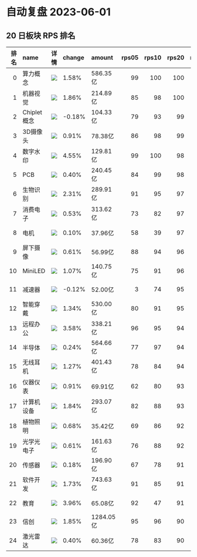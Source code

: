 # 自动复盘 2023-06-01
## 20 日板块 RPS 排名
|   排名 | name        | 详情                                                                                                | change   | amount    |   rps05 |   rps10 |   rps20 |   rps50 |   rps120 |   rps250 | volume      |
|-------:|:------------|:----------------------------------------------------------------------------------------------------|:---------|:----------|--------:|--------:|--------:|--------:|---------:|---------:|:------------|
|      0 | 算力概念    | ![](https://sykent-blog-image.oss-cn-beijing.aliyuncs.com/quant/image/2023/6/1685608601280-tmp.jpg) | 1.58%    | 586.35亿  |      99 |     100 |     100 |       0 |        0 |        0 | 1989.62万手 |
|      1 | 机器视觉    | ![](https://sykent-blog-image.oss-cn-beijing.aliyuncs.com/quant/image/2023/6/1685608603160-tmp.jpg) | 1.86%    | 214.89亿  |      85 |      98 |     100 |      96 |       96 |      100 | 873.87万手  |
|      2 | Chiplet概念 | ![](https://sykent-blog-image.oss-cn-beijing.aliyuncs.com/quant/image/2023/6/1685608604211-tmp.jpg) | -0.18%   | 104.33亿  |      79 |      93 |      99 |      77 |       92 |        0 | 343.94万手  |
|      3 | 3D摄像头    | ![](https://sykent-blog-image.oss-cn-beijing.aliyuncs.com/quant/image/2023/6/1685608605391-tmp.jpg) | 0.91%    | 78.38亿   |      86 |      98 |      99 |      83 |       71 |       52 | 400.66万手  |
|      4 | 数字水印    | ![](https://sykent-blog-image.oss-cn-beijing.aliyuncs.com/quant/image/2023/6/1685608606113-tmp.jpg) | 4.55%    | 129.81亿  |      99 |     100 |      98 |      92 |        0 |        0 | 876.37万手  |
|      5 | PCB         | ![](https://sykent-blog-image.oss-cn-beijing.aliyuncs.com/quant/image/2023/6/1685608607226-tmp.jpg) | 0.40%    | 240.45亿  |      84 |      99 |      98 |      88 |       77 |       82 | 1156.11万手 |
|      6 | 生物识别    | ![](https://sykent-blog-image.oss-cn-beijing.aliyuncs.com/quant/image/2023/6/1685608608444-tmp.jpg) | 2.31%    | 289.91亿  |      91 |      95 |      97 |      93 |       95 |       90 | 1599.73万手 |
|      7 | 消费电子    | ![](https://sykent-blog-image.oss-cn-beijing.aliyuncs.com/quant/image/2023/6/1685608609595-tmp.jpg) | 0.53%    | 313.62亿  |      73 |      82 |      97 |      80 |       65 |       76 | 1833.57万手 |
|      8 | 电机        | ![](https://sykent-blog-image.oss-cn-beijing.aliyuncs.com/quant/image/2023/6/1685608610805-tmp.jpg) | 0.10%    | 37.96亿   |      58 |      39 |      97 |      97 |       85 |       81 | 150.86万手  |
|      9 | 屏下摄像    | ![](https://sykent-blog-image.oss-cn-beijing.aliyuncs.com/quant/image/2023/6/1685608611943-tmp.jpg) | 0.61%    | 56.99亿   |      88 |      94 |      96 |      64 |       81 |       58 | 631.79万手  |
|     10 | MiniLED     | ![](https://sykent-blog-image.oss-cn-beijing.aliyuncs.com/quant/image/2023/6/1685608613160-tmp.jpg) | 1.07%    | 140.75亿  |      75 |      91 |      96 |      82 |       79 |       73 | 1385.70万手 |
|     11 | 减速器      | ![](https://sykent-blog-image.oss-cn-beijing.aliyuncs.com/quant/image/2023/6/1685608614145-tmp.jpg) | -0.12%   | 52.00亿   |       3 |      74 |      95 |      78 |       66 |        0 | 409.39万手  |
|     12 | 智能穿戴    | ![](https://sykent-blog-image.oss-cn-beijing.aliyuncs.com/quant/image/2023/6/1685608615288-tmp.jpg) | 1.34%    | 530.00亿  |      80 |      91 |      95 |      69 |       74 |       63 | 2990.64万手 |
|     13 | 远程办公    | ![](https://sykent-blog-image.oss-cn-beijing.aliyuncs.com/quant/image/2023/6/1685608616378-tmp.jpg) | 3.58%    | 338.21亿  |      96 |      95 |      94 |      85 |       98 |       98 | 1907.51万手 |
|     14 | 半导体      | ![](https://sykent-blog-image.oss-cn-beijing.aliyuncs.com/quant/image/2023/6/1685608617462-tmp.jpg) | 0.24%    | 564.66亿  |      77 |      97 |      94 |      87 |       85 |       72 | 1345.60万手 |
|     15 | 无线耳机    | ![](https://sykent-blog-image.oss-cn-beijing.aliyuncs.com/quant/image/2023/6/1685608618533-tmp.jpg) | 1.27%    | 401.43亿  |      78 |      84 |      94 |      79 |       75 |       71 | 1896.27万手 |
|     16 | 仪器仪表    | ![](https://sykent-blog-image.oss-cn-beijing.aliyuncs.com/quant/image/2023/6/1685608619709-tmp.jpg) | 0.91%    | 69.91亿   |      62 |      80 |      93 |      90 |       83 |       94 | 395.26万手  |
|     17 | 计算机设备  | ![](https://sykent-blog-image.oss-cn-beijing.aliyuncs.com/quant/image/2023/6/1685608620860-tmp.jpg) | 1.84%    | 293.07亿  |      82 |      88 |      93 |      86 |       90 |       87 | 1395.66万手 |
|     18 | 植物照明    | ![](https://sykent-blog-image.oss-cn-beijing.aliyuncs.com/quant/image/2023/6/1685608621878-tmp.jpg) | 0.68%    | 35.42亿   |      69 |      86 |      92 |      81 |       82 |       65 | 343.09万手  |
|     19 | 光学光电子  | ![](https://sykent-blog-image.oss-cn-beijing.aliyuncs.com/quant/image/2023/6/1685608622975-tmp.jpg) | 0.61%    | 161.63亿  |      76 |      88 |      92 |      84 |       82 |       79 | 1606.86万手 |
|     20 | 传感器      | ![](https://sykent-blog-image.oss-cn-beijing.aliyuncs.com/quant/image/2023/6/1685608624011-tmp.jpg) | 0.18%    | 196.90亿  |      67 |      78 |      91 |      72 |       76 |       64 | 942.68万手  |
|     21 | 软件开发    | ![](https://sykent-blog-image.oss-cn-beijing.aliyuncs.com/quant/image/2023/6/1685608625155-tmp.jpg) | 1.73%    | 743.63亿  |      91 |      85 |      91 |      83 |       91 |       92 | 3561.71万手 |
|     22 | 教育        | ![](https://sykent-blog-image.oss-cn-beijing.aliyuncs.com/quant/image/2023/6/1685608626176-tmp.jpg) | 3.96%    | 65.08亿   |      92 |      47 |      91 |      86 |       69 |       87 | 671.31万手  |
|     23 | 信创        | ![](https://sykent-blog-image.oss-cn-beijing.aliyuncs.com/quant/image/2023/6/1685608626994-tmp.jpg) | 1.85%    | 1284.05亿 |      95 |      96 |      90 |      91 |       94 |        0 | 6321.16万手 |
|     24 | 激光雷达    | ![](https://sykent-blog-image.oss-cn-beijing.aliyuncs.com/quant/image/2023/6/1685608628006-tmp.jpg) | 0.40%    | 60.36亿   |      78 |      83 |      90 |      81 |       62 |       88 | 284.87万手  |